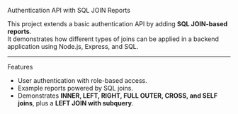Authentication API with SQL JOIN Reports

This project extends a basic authentication API by adding **SQL JOIN-based reports**.  
It demonstrates how different types of joins can be applied in a backend application using Node.js, Express, and SQL.

---

Features
- User authentication with role-based access.
- Example reports powered by SQL joins.
- Demonstrates **INNER, LEFT, RIGHT, FULL OUTER, CROSS, and SELF joins**, plus a **LEFT JOIN with subquery**.

